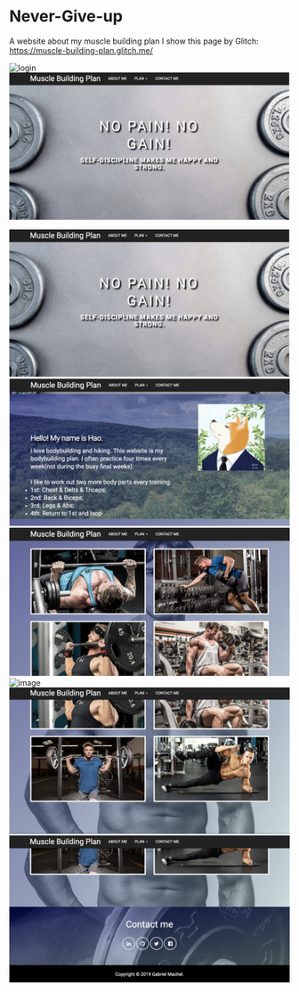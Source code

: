 # Never-Give-up
A website about my muscle building plan
I show this page by Glitch:
https://muscle-building-plan.glitch.me/

<img src="https://raw.githubusercontent.com/eherozhao/Never-Give-up/raw/master/screenshot/1.jpg" width = "600" alt="login" align=center/>

<img src="http://github.com/eherozhao/Never-Give-up/raw/master/screenshot/1.jpg" width = "600" alt="image1" align=center/>

![image](https://github.com/eherozhao/Never-Give-up/blob/master/screenshot/1.jpg)
![image](http://github.com/eherozhao/Never-Give-up/raw/master/screenshot/2.jpg)
![image](http://github.com/eherozhao/Never-Give-up/raw/master/screenshot/3.jpg)
![image](http://github.com/eherozhao/Never-Give-up/raw/master/screenshot/4.png)
![image](http://github.com/eherozhao/Never-Give-up/raw/master/screenshot/5.jpg)
![image](http://github.com/eherozhao/Never-Give-up/raw/master/screenshot/6.jpg)




